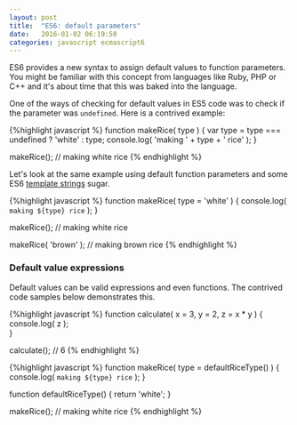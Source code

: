 ```yaml
---
layout: post
title:  "ES6: default parameters"
date:   2016-01-02 06:19:50
categories: javascript ecmascript6
---
```


ES6 provides a new syntax to assign default values to function parameters. You might be familiar with this concept from
languages like Ruby, PHP or C++ and it's about time that this was baked into the language.

<!--more-->

One of the ways of checking for default values in ES5 code was to check if the parameter was `undefined`.
Here is a contrived example:

{%highlight javascript %}
function makeRice( type ) {
  var type = type === undefined ? 'white' : type;
  console.log( 'making ' + type + ' rice' );
}

makeRice(); // making white rice
{% endhighlight %}


Let's look at the same example using default function parameters and some ES6 [template strings](https://developer.mozilla.org/en-US/docs/Web/JavaScript/Reference/template_strings) sugar.

{%highlight javascript %}
function makeRice( type = 'white' ) {
  console.log( `making ${type} rice` );
}

makeRice(); // making white rice

makeRice( 'brown' ); // making brown rice
{% endhighlight %}

### Default value expressions

Default values can be valid expressions and even functions. The contrived code samples below demonstrates this.

{%highlight javascript %}
function calculate( x = 3, y = 2, z = x * y ) {
  console.log( z );  
}

calculate(); // 6
{% endhighlight %}

{%highlight javascript %}
function makeRice( type = defaultRiceType() ) {
  console.log( `making ${type} rice` );
}

function defaultRiceType() {
  return 'white';
}

makeRice(); // making white rice
{% endhighlight %}
